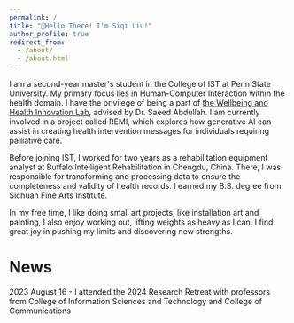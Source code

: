 ```yaml
---
permalink: /
title: "👋Hello There! I'm Siqi Liu!"
author_profile: true
redirect_from: 
  - /about/
  - /about.html
---
```




I am a second-year master's student in the College of IST at Penn State University. My primary focus lies in Human-Computer Interaction within the health domain. I have the privilege of being a part of [the Wellbeing and Health Innovation Lab](https://whilab.org/), advised by Dr. Saeed Abdullah. I am currently involved in a project called REMI, which explores how generative AI can assist in creating health intervention messages for individuals requiring palliative care.

Before joining IST, I worked for two years as a rehabilitation equipment analyst at Buffalo Intelligent Rehabilitation in Chengdu, China. There, I was responsible for transforming and processing data to ensure the completeness and validity of health records. I earned my B.S. degree from Sichuan Fine Arts Institute.

In my free time, I like doing small art projects, like installation art and painting, I also enjoy working out, lifting weights as heavy as I can. I find great joy in pushing my limits and discovering new strengths.


News
======
2023 August 16 - I attended the 2024 Research Retreat with professors from College of Information Sciences and Technology and College of Communications